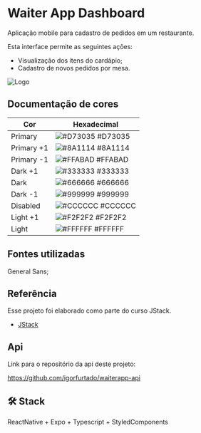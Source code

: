
# Waiter App Dashboard

Aplicação mobile para cadastro de pedidos em um restaurante.

Esta interface permite as seguintes ações:
- Visualização dos itens do cardápio;
- Cadastro de novos pedidos por mesa.


![Logo](https://dev-to-uploads.s3.amazonaws.com/uploads/articles/th5xamgrr6se0x5ro4g6.png)

## Documentação de cores

| Cor               | Hexadecimal                                                |
| ----------------- | ---------------------------------------------------------------- |
| Primary     | ![#D73035](https://via.placeholder.com/10/d73035?text=+) #D73035 |
| Primary +1     | ![#8A1114](https://via.placeholder.com/10/8A1114?text=+) #8A1114 |
| Primary -1      | ![#FFABAD](https://via.placeholder.com/10/FFABAD?text=+) #FFABAD |
| Dark  +1     | ![#333333](https://via.placeholder.com/10/333333?text=+) #333333 |
| Dark     | ![#666666](https://via.placeholder.com/10/666666?text=+) #666666 |
| Dark    -1 | ![#999999](https://via.placeholder.com/10/999999?text=+) #999999 |
| Disabled | ![#CCCCCC](https://via.placeholder.com/10/cccccc?text=+) #CCCCCC |
| Light +1 | ![#F2F2F2](https://via.placeholder.com/10/F2F2F2?text=+) #F2F2F2 |
| Light | ![#FFFFFF](https://via.placeholder.com/10/FFFFFF?text=+) #FFFFFF |

## Fontes utilizadas

General Sans;
## Referência
Esse projeto foi elaborado como parte do curso JStack.

 - [JStack](https://jstack.com.br/)



## Api

Link para o repositório da api deste projeto:

https://github.com/igorfurtado/waiterapp-api

## 🛠 Stack
ReactNative + Expo + Typescript + StyledComponents

